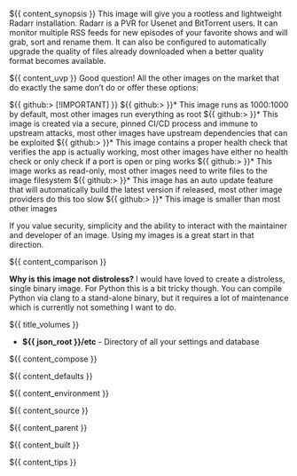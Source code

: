 ${{ content_synopsis }} This image will give you a rootless and lightweight Radarr installation. Radarr is a PVR for Usenet and BitTorrent users. It can monitor multiple RSS feeds for new episodes of your favorite shows and will grab, sort and rename them. It can also be configured to automatically upgrade the quality of files already downloaded when a better quality format becomes available.

${{ content_uvp }} Good question! All the other images on the market that do exactly the same don’t do or offer these options:

${{ github:> [!IMPORTANT] }}
${{ github:> }}* This image runs as 1000:1000 by default, most other images run everything as root
${{ github:> }}* This image is created via a secure, pinned CI/CD process and immune to upstream attacks, most other images have upstream dependencies that can be exploited
${{ github:> }}* This image contains a proper health check that verifies the app is actually working, most other images have either no health check or only check if a port is open or ping works
${{ github:> }}* This image works as read-only, most other images need to write files to the image filesystem
${{ github:> }}* This image has an auto update feature that will automatically build the latest version if released, most other image providers do this too slow
${{ github:> }}* This image is smaller than most other images

If you value security, simplicity and the ability to interact with the maintainer and developer of an image. Using my images is a great start in that direction.

${{ content_comparison }}

**Why is this image not distroless?** I would have loved to create a distroless, single binary image. For Python this is a bit tricky though. You can compile Python via clang to a stand-alone binary, but it requires a lot of maintenance which is currently not something I want to do.

${{ title_volumes }}
* **${{ json_root }}/etc** - Directory of all your settings and database

${{ content_compose }}

${{ content_defaults }}

${{ content_environment }}

${{ content_source }}

${{ content_parent }}

${{ content_built }}

${{ content_tips }}